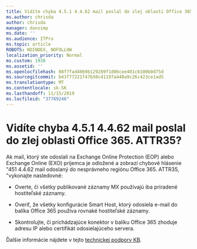 ```yaml
---
title: Vidíte chyba 4.5.1 4.4.62 mail poslal do zlej oblasti Office 365. ATTR35?
ms.author: chrisda
author: chrisda
manager: dansimp
ms.date: ''
ms.audience: ITPro
ms.topic: article
ROBOTS: NOINDEX, NOFOLLOW
localization_priority: Normal
ms.custom: 1938
ms.assetid: ''
ms.openlocfilehash: 08f7fad4069b129289f1d06cee401c6100b0d75d
ms.sourcegitcommit: b43f77221f47b50c41197a448a9c26c423ce1ad5
ms.translationtype: MT
ms.contentlocale: sk-SK
ms.lasthandoff: 11/15/2019
ms.locfileid: "37769246"
---
```

# <a name="are-you-seeing-error-451-4462-mail-sent-to-the-wrong-office-365-region-attr35"></a>Vidíte chyba 4.5.1 4.4.62 mail poslal do zlej oblasti Office 365. ATTR35?

Ak mail, ktorý ste odoslali na Exchange Online Protection (EOP) alebo Exchange Online (EXO) príjemca je odložené a zobrazí chybové hlásenie "451 4.4.62 mail odoslaný do nesprávneho regiónu Office 365. ATTR35, "vykonajte nasledovné:

- Overte, či všetky publikované záznamy MX používajú iba priradené hostiteľské záznamy.

- Overiť, že všetky konfigurácie Smart Host, ktorý odosiela e-mail do balíka Office 365 používa rovnaké hostiteľské záznamy.

- Skontrolujte, či prichádzajúce konektor v balíku Office 365 zhoduje adresu IP alebo certifikát odosielajúceho servera.

Ďalšie informácie nájdete v tejto [technickej podpory KB](https://support.microsoft.com/help/4057301/attr35-response-code-when-mail-is-sent-to-eop-exo).
